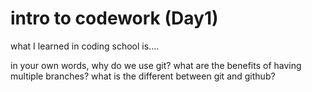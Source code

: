 # intro to codework (Day1)

what I learned in coding school is....

in your own words, why do we use git?
what are the benefits of having multiple branches?
what is the different between git and github?